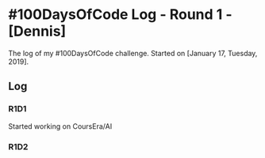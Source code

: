 # #100DaysOfCode Log - Round 1 - [Dennis]

The log of my #100DaysOfCode challenge. Started on [January 17, Tuesday, 2019].

## Log

### R1D1 
Started working on CoursEra/AI

### R1D2
